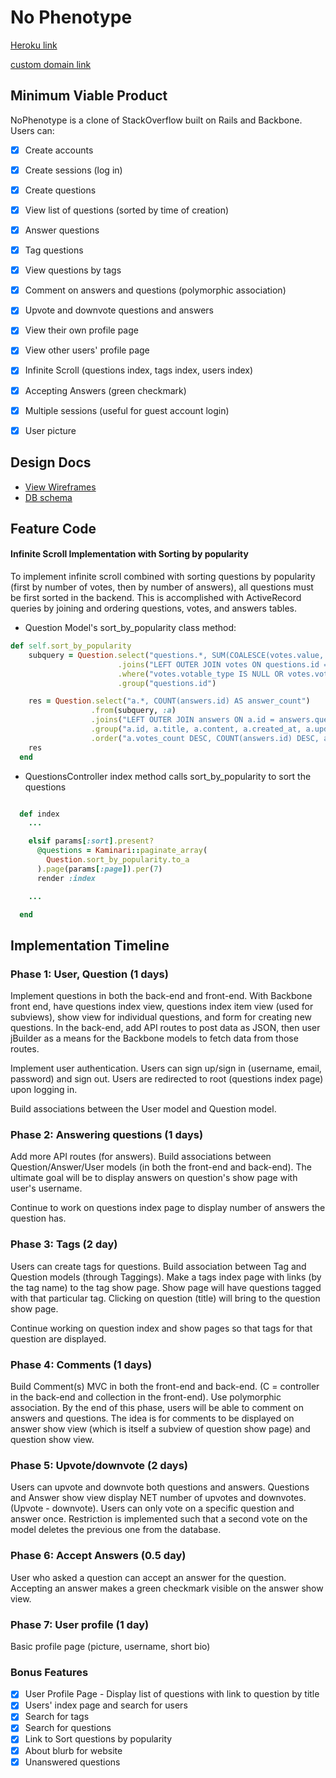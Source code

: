 # No Phenotype

[Heroku link][heroku]

[heroku]: https://no-phenotype.herokuapp.com/

[custom domain link][custom]

[custom]: http://www.no-phenotype.com/


## Minimum Viable Product
NoPhenotype is a clone of StackOverflow built on Rails and Backbone. Users can:

<!-- This is a Markdown checklist. Use it to keep track of your progress! -->

- [X] Create accounts
- [X] Create sessions (log in)
- [X] Create questions
- [X] View list of questions (sorted by time of creation)
- [X] Answer questions
- [X] Tag questions
- [X] View questions by tags
- [X] Comment on answers and questions (polymorphic association)
- [X] Upvote and downvote questions and answers
- [X] View their own profile page
- [X] View other users' profile page
- [X] Infinite Scroll (questions index, tags index, users index)
- [X] Accepting Answers (green checkmark)
- [X] Multiple sessions (useful for guest account login)
- [X] User picture


## Design Docs
* [View Wireframes][views]
* [DB schema][schema]

[views]: ./docs/views.md
[schema]: ./docs/schema.md

## Feature Code

#### Infinite Scroll Implementation with Sorting by popularity

To implement infinite scroll combined with sorting questions by
popularity (first by number of votes, then by number of answers), all questions
must be first sorted in the backend. This is accomplished with ActiveRecord queries by joining and ordering questions, votes, and answers tables.

* Question Model's sort_by_popularity class method:

```ruby
def self.sort_by_popularity
    subquery = Question.select("questions.*, SUM(COALESCE(votes.value, 0)) AS  votes_count")
                        .joins("LEFT OUTER JOIN votes ON questions.id = votes.votable_id")
                        .where("votes.votable_type IS NULL OR votes.votable_type = 'Question'")
                        .group("questions.id")

    res = Question.select("a.*, COUNT(answers.id) AS answer_count")
                  .from(subquery, :a)
                  .joins("LEFT OUTER JOIN answers ON a.id = answers.question_id")
                  .group("a.id, a.title, a.content, a.created_at, a.updated_at, a.user_id, a.votes_count")
                  .order("a.votes_count DESC, COUNT(answers.id) DESC, a.created_at DESC")
    res
  end

```

* QuestionsController index method calls sort_by_popularity to sort the questions

```ruby

  def index
    ...

    elsif params[:sort].present?
      @questions = Kaminari::paginate_array(
        Question.sort_by_popularity.to_a
      ).page(params[:page]).per(7)
      render :index

    ...

  end

```

## Implementation Timeline

### Phase 1: User, Question (1 days)
Implement questions in both the back-end and front-end. With
Backbone front end, have questions index view, questions index item view
(used for subviews), show view for individual questions, and form for creating
new questions.
In the back-end, add API routes to post data as JSON, then user jBuilder
as a means for the Backbone models to fetch data from those routes.

Implement user authentication. Users can sign up/sign in
(username, email, password) and sign out. Users are redirected to root (questions index
page) upon logging in.

Build associations between the User model and Question model.


### Phase 2: Answering questions (1 days)
Add more API routes (for answers). Build associations between Question/Answer/User
models (in both the front-end and back-end).
The ultimate goal will be to display answers on question's show page with
user's username.

Continue to work on questions index page to display number of answers the question
has.


### Phase 3: Tags (2 day)
Users can create tags for questions.
Build association between Tag and Question models (through Taggings).
Make a tags index page with links (by the tag name) to the tag show page.
Show page will have questions tagged with that particular tag. Clicking on question
(title) will bring to the question show page.

Continue working on question index and show pages so that tags for that question
are displayed.


### Phase 4: Comments (1 days)
Build Comment(s) MVC in both the front-end and back-end.
(C = controller in the back-end and collection in the front-end). Use polymorphic
association.
By the end of this phase, users will be able to comment on answers and questions.
The idea is for comments to be displayed on answer show view (which is itself a subview of question show page) and question show view.


### Phase 5: Upvote/downvote (2 days)
Users can upvote and downvote both questions and answers. Questions and Answer
show view display NET number of upvotes and downvotes. (Upvote - downvote).
Users can only vote on a specific question and answer once. Restriction is implemented such that
a second vote on the model deletes the previous one from the database.

### Phase 6: Accept Answers (0.5 day)
User who asked a question can accept an answer for the question. Accepting
an answer makes a green checkmark visible on the answer show view.

### Phase 7: User profile (1 day)
Basic profile page (picture, username, short bio)


### Bonus Features
- [X] User Profile Page - Display list of questions with link to question by title
- [X] Users' index page and search for users
- [X] Search for tags
- [X] Search for questions
- [X] Link to Sort questions by popularity
- [X] About blurb for website
- [X] Unanswered questions
